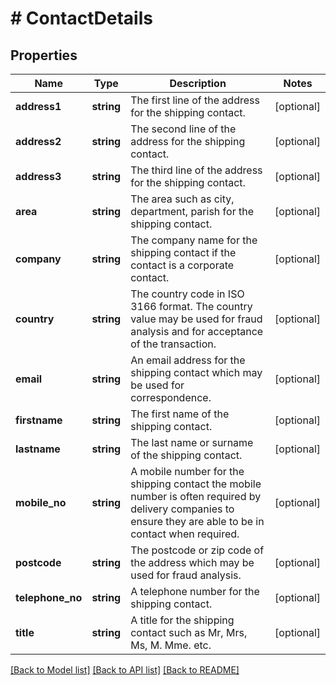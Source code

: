 # # ContactDetails

## Properties

Name | Type | Description | Notes
------------ | ------------- | ------------- | -------------
**address1** | **string** | The first line of the address for the shipping contact. | [optional]
**address2** | **string** | The second line of the address for the shipping contact. | [optional]
**address3** | **string** | The third line of the address for the shipping contact. | [optional]
**area** | **string** | The area such as city, department, parish for the shipping contact. | [optional]
**company** | **string** | The company name for the shipping contact if the contact is a corporate contact. | [optional]
**country** | **string** | The country code in ISO 3166 format. The country value may be used for fraud analysis and for   acceptance of the transaction. | [optional]
**email** | **string** | An email address for the shipping contact which may be used for correspondence. | [optional]
**firstname** | **string** | The first name  of the shipping contact. | [optional]
**lastname** | **string** | The last name or surname of the shipping contact. | [optional]
**mobile_no** | **string** | A mobile number for the shipping contact the mobile number is often required by delivery companies to ensure they are able to be in contact when required. | [optional]
**postcode** | **string** | The postcode or zip code of the address which may be used for fraud analysis. | [optional]
**telephone_no** | **string** | A telephone number for the shipping contact. | [optional]
**title** | **string** | A title for the shipping contact such as Mr, Mrs, Ms, M. Mme. etc. | [optional]

[[Back to Model list]](../../README.md#models) [[Back to API list]](../../README.md#endpoints) [[Back to README]](../../README.md)
